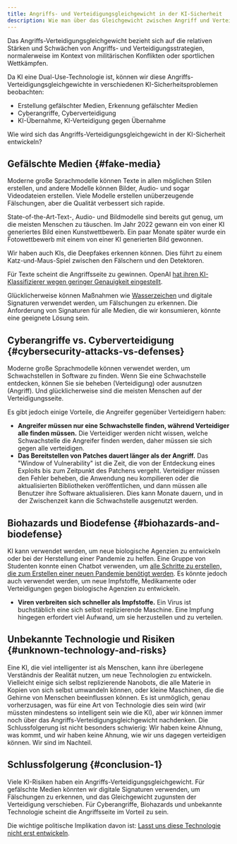 ```yaml
---
title: Angriffs- und Verteidigungsgleichgewicht in der KI-Sicherheit
description: Wie man über das Gleichgewicht zwischen Angriff und Verteidigung in der KI-Sicherheit nachdenkt
---
```


Das Angriffs-Verteidigungsgleichgewicht bezieht sich auf die relativen Stärken und Schwächen von Angriffs- und Verteidigungsstrategien, normalerweise im Kontext von militärischen Konflikten oder sportlichen Wettkämpfen.

Da KI eine Dual-Use-Technologie ist, können wir diese Angriffs-Verteidigungsgleichgewichte in verschiedenen KI-Sicherheitsproblemen beobachten:

- Erstellung gefälschter Medien, Erkennung gefälschter Medien
- Cyberangriffe, Cyberverteidigung
- KI-Übernahme, KI-Verteidigung gegen Übernahme

Wie wird sich das Angriffs-Verteidigungsgleichgewicht in der KI-Sicherheit entwickeln?

## Gefälschte Medien {#fake-media}

Moderne große Sprachmodelle können Texte in allen möglichen Stilen erstellen, und andere Modelle können Bilder, Audio- und sogar Videodateien erstellen.
Viele Modelle erstellen unüberzeugende Fälschungen, aber die Qualität verbessert sich rapide.

State-of-the-Art-Text-, Audio- und Bildmodelle sind bereits gut genug, um die meisten Menschen zu täuschen.
Im Jahr 2022 gewann ein von einer KI generiertes Bild einen Kunstwettbewerb.
Ein paar Monate später wurde ein Fotowettbewerb mit einem von einer KI generierten Bild gewonnen.

Wir haben auch KIs, die Deepfakes erkennen können.
Dies führt zu einem Katz-und-Maus-Spiel zwischen den Fälschern und den Detektoren.

Für Texte scheint die Angriffsseite zu gewinnen.
OpenAI [hat ihren KI-Klassifizierer wegen geringer Genauigkeit eingestellt](https://news.ycombinator.com/item?id=36862850).

Glücklicherweise können Maßnahmen wie [Wasserzeichen](https://arxiv.org/abs/2303.07205) und digitale Signaturen verwendet werden, um Fälschungen zu erkennen.
Die Anforderung von Signaturen für alle Medien, die wir konsumieren, könnte eine geeignete Lösung sein.

## Cyberangriffe vs. Cyberverteidigung {#cybersecurity-attacks-vs-defenses}

Moderne große Sprachmodelle können verwendet werden, um Schwachstellen in Software zu finden.
Wenn Sie eine Schwachstelle entdecken, können Sie sie beheben (Verteidigung) oder ausnutzen (Angriff).
Und glücklicherweise sind die meisten Menschen auf der Verteidigungsseite.

Es gibt jedoch einige Vorteile, die Angreifer gegenüber Verteidigern haben:

- **Angreifer müssen nur eine Schwachstelle finden, während Verteidiger alle finden müssen.** Die Verteidiger werden nicht wissen, welche Schwachstelle die Angreifer finden werden, daher müssen sie sich gegen alle verteidigen.
- **Das Bereitstellen von Patches dauert länger als der Angriff.** Das "Window of Vulnerability" ist die Zeit, die von der Entdeckung eines Exploits bis zum Zeitpunkt des Patchens vergeht. Verteidiger müssen den Fehler beheben, die Anwendung neu kompilieren oder die aktualisierten Bibliotheken veröffentlichen, und dann müssen alle Benutzer ihre Software aktualisieren. Dies kann Monate dauern, und in der Zwischenzeit kann die Schwachstelle ausgenutzt werden.

## Biohazards und Biodefense {#biohazards-and-biodefense}

KI kann verwendet werden, um neue biologische Agenzien zu entwickeln oder bei der Herstellung einer Pandemie zu helfen.
Eine Gruppe von Studenten konnte einen Chatbot verwenden, um [alle Schritte zu erstellen, die zum Erstellen einer neuen Pandemie benötigt werden](https://arxiv.org/abs/2306.03809).
Es könnte jedoch auch verwendet werden, um neue Impfstoffe, Medikamente oder Verteidigungen gegen biologische Agenzien zu entwickeln.

- **Viren verbreiten sich schneller als Impfstoffe.** Ein Virus ist buchstäblich eine sich selbst replizierende Maschine. Eine Impfung hingegen erfordert viel Aufwand, um sie herzustellen und zu verteilen.

## Unbekannte Technologie und Risiken {#unknown-technology-and-risks}

Eine KI, die viel intelligenter ist als Menschen, kann ihre überlegene Verständnis der Realität nutzen, um neue Technologien zu entwickeln.
Vielleicht einige sich selbst replizierende Nanobots, die alle Materie in Kopien von sich selbst umwandeln können, oder kleine Maschinen, die die Gehirne von Menschen beeinflussen können.
Es ist unmöglich, genau vorherzusagen, was für eine Art von Technologie dies sein wird (wir müssten mindestens so intelligent sein wie die KI), aber wir können immer noch über das Angriffs-Verteidigungsgleichgewicht nachdenken.
Die Schlussfolgerung ist nicht besonders schwierig: Wir haben keine Ahnung, was kommt, und wir haben keine Ahnung, wie wir uns dagegen verteidigen können.
Wir sind im Nachteil.

## Schlussfolgerung {#conclusion-1}

Viele KI-Risiken haben ein Angriffs-Verteidigungsgleichgewicht.
Für gefälschte Medien könnten wir digitale Signaturen verwenden, um Fälschungen zu erkennen, und das Gleichgewicht zugunsten der Verteidigung verschieben.
Für Cyberangriffe, Biohazards und unbekannte Technologie scheint die Angriffsseite im Vorteil zu sein.

Die wichtige politische Implikation davon ist: [Lasst uns diese Technologie nicht erst entwickeln](/proposal).